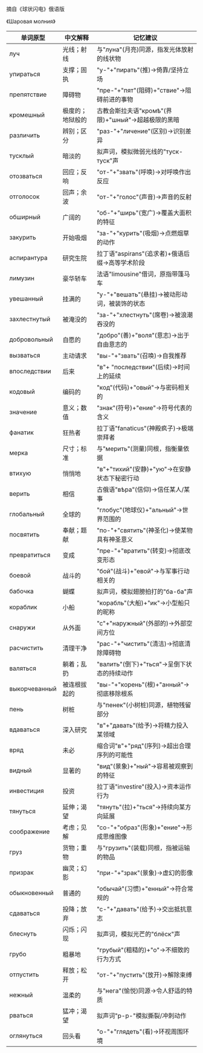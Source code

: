 摘自《球状闪电》俄语版

《Шаровая молния》

| 单词原型          | 中文解释               | 记忆建议                                   |
|------------------|----------------------|------------------------------------------|
| луч             | 光线；射线            | 与"луна"(月亮)同源，指发光体放射的线状物    |
| упираться       | 支撑；固执            | "у-"+"пирать"(推)→倚靠/坚持立场            |
| препятствие     | 障碍物               | "пре-"+"пят"(阻碍)+"ствие"→阻碍前进的事物   |
| кромешный       | 极度的；地狱般的       | 古教会斯拉夫语"кромѣ"(界限)+"шный"→超越极限的黑暗 |
| различить       | 辨别；区分            | "раз-"+"личение"(区别)→识别差异            |
| тусклый         | 暗淡的               | 拟声词，模拟微弱光线的"туск-туск"声         |
| отозваться      | 回应；反响            | "от-"+"звать"(呼唤)→对呼唤作出反应          |
| отголосок       | 回声；余波            | "от-"+"голос"(声音)→声音的反射              |
| обширный        | 广阔的               | "об-"+"ширь"(宽广)→覆盖大面积的特征         |
| закурить        | 开始吸烟             | "за-"+"курить"(吸烟)→点燃烟草的动作         |
| аспирантура     | 研究生院             | 拉丁语"aspirans"(追求者)+俄语后缀→高等学术阶段 |
| лимузин         | 豪华轿车             | 法语"limousine"借词，原指带篷马车           |
| увешанный       | 挂满的               | "у-"+"вешать"(悬挂)→被动形动词，被装饰的状态  |
| захлестнутый     | 被淹没的             | "за-"+"хлестнуть"(席卷)→被浪潮吞没的        |
| добровольный    | 自愿的               | "добро"(善)+"воля"(意志)→出于自由意志的      |
| вызваться       | 主动请求             | "вы-"+"звать"(召唤)→自我推荐                |
| впоследствии    | 后来                | "в"+ "последствии"(后续)→时间上的延续        |
| кодовый         | 编码的               | "код"(代码)+"овый"→与密码相关的             |
| значение        | 意义；数值           | "знак"(符号)+"ение"→符号代表的含义          |
| фанатик         | 狂热者               | 拉丁语"fanaticus"(神殿疯子)→极端崇拜者       |
| мерка            | 尺寸；标准            | 与"мерить"(测量)同根，指衡量依据           |
| втихую           | 悄悄地               | "в"+"тихий"(安静)+"ую"→在安静状态下秘密行动 |
| верить           | 相信                | 古俄语"вѣра"(信仰)→信任某人/某事           |
| глобальный       | 全球的              | "глобус"(地球仪)+"альный"→世界范围的        |
| посвятить        | 奉献；题献           | "по-"+"святить"(神圣化)→使某物具有神圣意义  |
| превратиться     | 变成                | "пре-"+"вратить"(转变)→彻底改变形态         |
| боевой           | 战斗的              | "бой"(战斗)+"евой"→与军事行动相关的         |
| бабочка          | 蝴蝶                | 拟声词，模拟翅膀拍打的"ба-ба"声             |
| кораблик         | 小船                | "корабль"(大船)+"ик"→小型船只的昵称         |
| снаружи          | 从外面              | "с"+"наружный"(外部的)→外部空间方位         |
| расчистить       | 清理干净            | "рас-"+"чистить"(清洁)→彻底清除障碍物       |
| валяться         | 躺着；乱扔           | "валить"(倒下)+"ться"→呈倒下状态的持续动作  |
| выкорчеванный    | 被连根拔起的         | "вы-"+"корень"(根)+"анный"→彻底移除根系     |
| пень             | 树桩                | 与"пенек"(小树桩)同源，植物残留部分         |
| вдаваться         | 深入研究            | "в"+"давать"(给予)→将精力投入某领域         |
| вряд             | 未必                | 缩合词"в"+"ряд"(序列)→超出合理序列的可能性  |
| видный           | 显著的              | "вид"(景象)+"ный"→容易被观察到的特征        |
| инвестиция       | 投资                | 拉丁语"investire"(投入)→资本运作行为        |
| тянуться         | 延伸；渴望           | "тянуть"(拉)+"ться"→持续向某方向延展        |
| соображение      | 考虑；见解           | "со-"+"образ"(形象)+"ение"→形成思维图像     |
| груз             | 货物；重物            | 与"грузить"(装载)同根，指被运输的物品       |
| призрак          | 幽灵；幻影            | "при-"+"зрак"(景象)→虚幻的影像              |
| обыкновенный     | 普通的               | "обычай"(习惯)+"енный"→符合常规的           |
| сдаваться        | 投降；放弃            | "с-"+"давать"(给予)→交出抵抗意志             |
| блеснуть         | 闪烁；闪现            | 拟声词，模拟光芒的"блёск"声                 |
| грубо            | 粗暴地               | "грубый"(粗糙的)+"о"→不细致的行为方式        |
| отпустить        | 释放；松开            | "от-"+"пустить"(放开)→解除束缚               |
| нежный           | 温柔的               | 与"нега"(愉悦)同源→令人舒适的特质            |
| рваться          | 猛冲；渴望            | 拟声词"р-р-"模拟撕裂/冲刺动作                |
| оглянуться       | 回头看              | "о-"+"глядеть"(看)→环视周围环境              |
